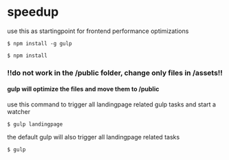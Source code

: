 speedup
========
use this as startingpoint for frontend performance optimizations


```
$ npm install -g gulp
```

```
$ npm install
```





### !!do not work in the /public folder, change only files in /assets!!

#### gulp will optimize the files and move them to /public


use this command to trigger all landingpage related gulp tasks and start a watcher

```
$ gulp landingpage
```


the default gulp will also trigger all landingpage related tasks
```
$ gulp
```
